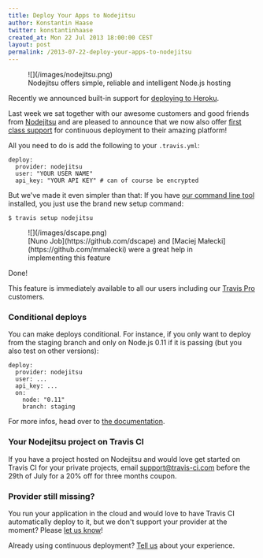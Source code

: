 ```yaml
---
title: Deploy Your Apps to Nodejitsu
author: Konstantin Haase
twitter: konstantinhaase
created_at: Mon 22 Jul 2013 18:00:00 CEST
layout: post
permalink: /2013-07-22-deploy-your-apps-to-nodejitsu
---
```


<figure class="small right">
  ![](/images/nodejitsu.png)
  <figcaption>
  Nodejitsu offers simple, reliable and intelligent Node.js hosting
  </figcaption>
</figure>

Recently we announced built-in support for [deploying to Heroku](/blog/2013-07-09-introducing-continuous-deployment-to-heroku).

Last week we sat together with our awesome customers and good friends from [Nodejitsu](https://www.nodejitsu.com/) and are pleased to announce that we now also offer [first class support](/docs/user/deployment/nodejitsu/) for continuous deployment to their amazing platform!

All you need to do is add the following to your `.travis.yml`:

    deploy:
      provider: nodejitsu
      user: "YOUR USER NAME"
      api_key: "YOUR API KEY" # can of course be encrypted

But we've made it even simpler than that: If you have [our command line tool](https://github.com/travis-ci/travis) installed, you just use the brand new setup command:

    $ travis setup nodejitsu

<figure class="small right">
  ![](/images/dscape.png)
  <figcaption>
  [Nuno Job](https://github.com/dscape) and [Maciej Małecki](https://github.com/mmalecki) were a great help in implementing this feature
  </figcaption>
</figure>

Done!

This feature is immediately available to all our users including our [Travis Pro](http://travis-ci.com) customers.

### Conditional deploys

You can make deploys conditional. For instance, if you only want to deploy from the staging branch and only on Node.js 0.11 if it is passing (but you also test on other versions):

    deploy:
      provider: nodejitsu
      user: ...
      api_key: ...
      on:
        node: "0.11"
        branch: staging

For more infos, head over to [the documentation](/docs/user/deployment/nodejitsu/).

### Your Nodejitsu project on Travis CI

If you have a project hosted on Nodejitsu and would love get started on Travis CI for your private projects, email [support@travis-ci.com](mail:support@travis-ci.com) before the 29th of July for a 20% off for three months coupon.

### Provider still missing?

You run your application in the cloud and would love to have Travis CI automatically deploy to it, but we don't support your provider at the moment? Please [let us know](mail:support@travis-ci.com)!

Already using continuous deployment? [Tell us](mail:support@travis-ci.com) about your experience.
